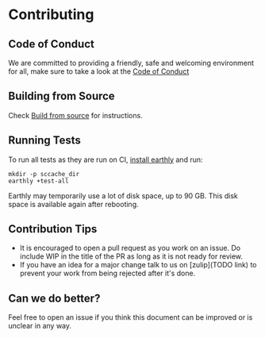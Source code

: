 # Contributing

## Code of Conduct

We are committed to providing a friendly, safe and welcoming environment for all, make sure to take a look at the [Code of Conduct](CodeOfConduct.md)

## Building from Source

Check [Build from source](BUILDING_FROM_SOURCE.md) for instructions.

## Running Tests

To run all tests as they are run on CI, [install earthly](https://earthly.dev/get-earthly) and run:
```
mkdir -p sccache_dir
earthly +test-all
```

Earthly may temporarily use a lot of disk space, up to 90 GB. This disk space is available again after rebooting.

## Contribution Tips

- It is encouraged to open a pull request as you work on an issue. Do include WIP in the title of the PR as long as it is not ready for review.
- If you have an idea for a major change talk to us on [zulip](TODO link) to prevent your work from being rejected after it's done.

## Can we do better?

Feel free to open an issue if you think this document can be improved or is unclear in any way.